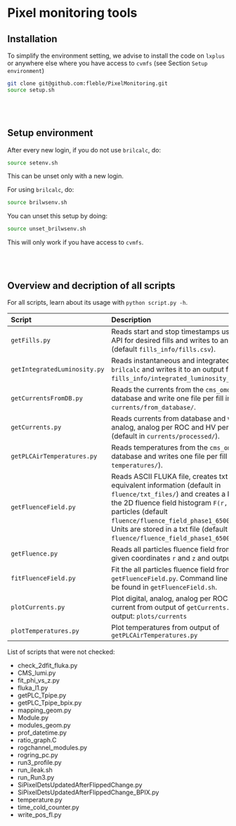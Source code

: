 # Pixel monitoring tools

## Installation
To simplify the environment setting, we advise to install the code on `lxplus` or anywhere else where you have access to `cvmfs` (see Section `Setup environment`)
```bash
git clone git@github.com:fleble/PixelMonitoring.git
source setup.sh
```

<br></br>
## Setup environment
After every new login, if you do not use `brilcalc`, do:
```bash
source setenv.sh
```
This can be unset only with a new login. 

For using `brilcalc`, do:
```bash
source brilwsenv.sh
```
You can unset this setup by doing:
```bash
source unset_brilwsenv.sh
```
This will only work if you have access to `cvmfs`.

<br></br>
## Overview and decription of all scripts

For all scripts, learn about its usage with `python script.py -h`.

| Script      | Description |
| :---------- | :---------- |
| `getFills.py`                 | Reads start and stop timestamps using CMSOMS API for desired fills and writes to an output file (default `fills_info/fills.csv`). |
| `getIntegratedLuminosity.py`  | Reads instantaneous and integrated lumi using `brilcalc` and writes it to an output file (default `fills_info/integrated_luminosity_per_fill.csv`). |
| `getCurrentsFromDB.py`        | Reads the currents from the `cms_omds_adg` Oracle database and write one file per fill in `currents/from_database/`. |
| `getCurrents.py`              | Reads currents from database and writes digital, analog, analog per ROC and HV per ROC currents (default in `currents/processed/`). |
| `getPLCAirTemperatures.py`    | Reads temperatures from the `cms_omds_adg` Oracle database and writes one file per fill (default in `temperatures/`). |
| `getFluenceField.py`          | Reads ASCII FLUKA file, creates txt files with equivalent information (default in `fluence/txt_files/`) and creates a ROOT file with the 2D fluence field histogram `F(r, z)` for different particles (default `fluence/fluence_field_phase1_6500GeV.root`). Units are stored in a txt file (default `fluence/fluence_field_phase1_6500GeV_units.txt`). |
| `getFluence.py`               | Reads all particles fluence field from ROOT file for given coordinates `r` and `z` and outputs the fluence. |
| `fitFluenceField.py`          | Fit the all particles fluence field from output of `getFluenceField.py`. Command line examples can be found in `getFluenceField.sh`. |
| `plotCurrents.py`             | Plot digital, analog, analog per ROC and leakage current from output of `getCurrents.py`. Default output: `plots/currents` |
| `plotTemperatures.py`          | Plot temperatures from output of `getPLCAirTemperatures.py` |

List of scripts that were not checked:
* check_2dfit_fluka.py
* CMS_lumi.py
* fit_phi_vs_z.py
* fluka_l1.py
* getPLC_Tpipe.py
* getPLC_Tpipe_bpix.py
* mapping_geom.py
* Module.py
* modules_geom.py
* prof_datetime.py
* ratio_graph.C
* rogchannel_modules.py
* rogring_pc.py
* run3_profile.py
* run_ileak.sh
* run_Run3.py
* SiPixelDetsUpdatedAfterFlippedChange.py
* SiPixelDetsUpdatedAfterFlippedChange_BPIX.py 
* temperature.py
* time_cold_counter.py
* write_pos_fl.py

